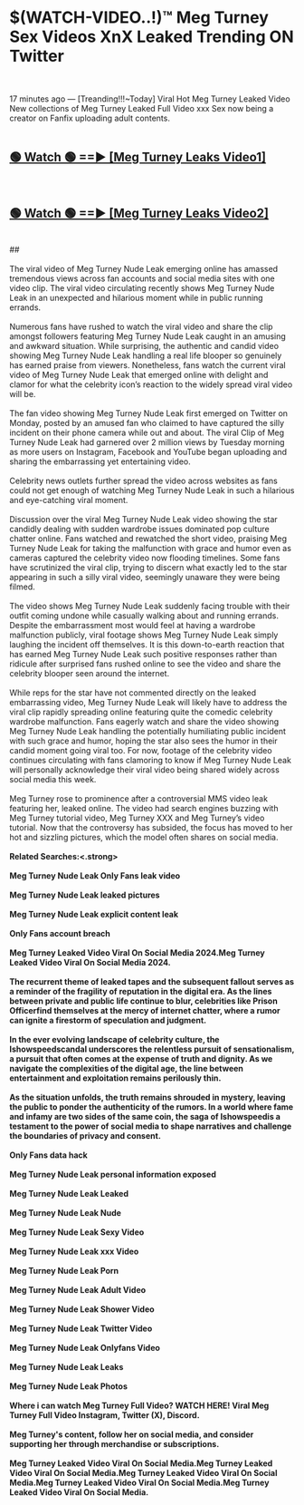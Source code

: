 # $(WATCH-VIDEO..!)™ Meg Turney Sex Videos XnX Leaked Trending ON Twitter<br>
<br>

17 minutes ago — [Treanding!!!~Today] Viral Hot Meg Turney Leaked Video New collections of Meg Turney Leaked Full Video xxx Sex now being a creator on Fanfix uploading adult contents.
<br>
 <br>

##  <a href="https://best2vid.blogspot.com?title=Meg_Turney">🟢 Watch 🟢 ==► [Meg Turney Leaks Video1]</a><br>
  <br>

##  <a href="https://best2vid.blogspot.com?title=Meg_Turney">🟢 Watch 🟢 ==► [Meg Turney Leaks Video2]</a><br>
  <br>
  ##
  <br>
  <br>
The viral video of Meg Turney Nude Leak emerging online has amassed tremendous views across fan accounts and social media sites with one video clip. The viral video circulating recently shows Meg Turney Nude Leak in an unexpected and hilarious moment while in public running errands.
<br><br>
Numerous fans have rushed to watch the viral video and share the clip amongst followers featuring Meg Turney Nude Leak caught in an amusing and awkward situation. While surprising, the authentic and candid video showing Meg Turney Nude Leak handling a real life blooper so genuinely has earned praise from viewers. Nonetheless, fans watch the current viral video of Meg Turney Nude Leak that emerged online with delight and clamor for what the celebrity icon’s reaction to the widely spread viral video will be.
<br><br>
The fan video showing Meg Turney Nude Leak first emerged on Twitter on Monday, posted by an amused fan who claimed to have captured the silly incident on their phone camera while out and about. The viral Clip of Meg Turney Nude Leak had garnered over 2 million views by Tuesday morning as more users on Instagram, Facebook and YouTube began uploading and sharing the embarrassing yet entertaining video.
<br><br>
Celebrity news outlets further spread the video across websites as fans could not get enough of watching Meg Turney Nude Leak in such a hilarious and eye-catching viral moment.
<br><br>
Discussion over the viral Meg Turney Nude Leak video showing the star candidly dealing with sudden wardrobe issues dominated pop culture chatter online. Fans watched and rewatched the short video, praising Meg Turney Nude Leak for taking the malfunction with grace and humor even as cameras captured the celebrity video now flooding timelines. Some fans have scrutinized the viral clip, trying to discern what exactly led to the star appearing in such a silly viral video, seemingly unaware they were being filmed.
<br><br>
The video shows Meg Turney Nude Leak suddenly facing trouble with their outfit coming undone while casually walking about and running errands. Despite the embarrassment most would feel at having a wardrobe malfunction publicly, viral footage shows Meg Turney Nude Leak simply laughing the incident off themselves. It is this down-to-earth reaction that has earned Meg Turney Nude Leak such positive responses rather than ridicule after surprised fans rushed online to see the video and share the celebrity blooper seen around the internet.
<br><br>
While reps for the star have not commented directly on the leaked embarrassing video, Meg Turney Nude Leak will likely have to address the viral clip rapidly spreading online featuring quite the comedic celebrity wardrobe malfunction. Fans eagerly watch and share the video showing Meg Turney Nude Leak handling the potentially humiliating public incident with such grace and humor, hoping the star also sees the humor in their candid moment going viral too. For now, footage of the celebrity video continues circulating with fans clamoring to know if Meg Turney Nude Leak will personally acknowledge their viral video being shared widely across social media this week.
<br><br>
Meg Turney rose to prominence after a controversial MMS video leak featuring her, leaked online. The video had search engines buzzing with Meg Turney tutorial video, Meg Turney XXX and Meg Turney’s video tutorial. Now that the controversy has subsided, the focus has moved to her hot and sizzling pictures, which the model often shares on social media.
<br><br>
<strong>Related Searches:<.strong>
<br><br>
Meg Turney Nude Leak Only Fans leak video
<br><br>
Meg Turney Nude Leak leaked pictures
<br><br>
Meg Turney Nude Leak explicit content leak
<br><br>
Only Fans account breach
<br><br>
Meg Turney Leaked Video Viral On Social Media 2024.Meg Turney Leaked Video Viral On Social Media 2024.
<br><br>
The recurrent theme of leaked tapes and the subsequent fallout serves as a reminder of the fragility of reputation in the digital era. As the lines between private and public life continue to blur, celebrities like Prison Officerfind themselves at the mercy of internet chatter, where a rumor can ignite a firestorm of speculation and judgment.
<br><br>
In the ever evolving landscape of celebrity culture, the Ishowspeedscandal underscores the relentless pursuit of sensationalism, a pursuit that often comes at the expense of truth and dignity. As we navigate the complexities of the digital age, the line between entertainment and exploitation remains perilously thin.
<br><br>
As the situation unfolds, the truth remains shrouded in mystery, leaving the public to ponder the authenticity of the rumors. In a world where fame and infamy are two sides of the same coin, the saga of Ishowspeedis a testament to the power of social media to shape narratives and challenge the boundaries of privacy and consent.
<br><br>
Only Fans data hack
<br><br>
Meg Turney Nude Leak personal information exposed
<br><br>
Meg Turney Nude Leak Leaked
<br><br>
Meg Turney Nude Leak Nude
<br><br>
Meg Turney Nude Leak Sexy Video
<br><br>
Meg Turney Nude Leak xxx Video
<br><br>
Meg Turney Nude Leak Porn
<br><br>
Meg Turney Nude Leak Adult Video
<br><br>
Meg Turney Nude Leak Shower Video
<br><br>
Meg Turney Nude Leak Twitter Video
<br><br>
Meg Turney Nude Leak Onlyfans Video
<br><br>
Meg Turney Nude Leak Leaks
<br><br>
Meg Turney Nude Leak Photos
<br><br>
Where i can watch Meg Turney Full Video? WATCH HERE! Viral Meg Turney Full Video Instagram, Twitter (X), Discord.
<br><br>
Meg Turney's content, follow her on social media, and consider supporting her through merchandise or subscriptions.
<br><br>
Meg Turney Leaked Video Viral On Social Media.Meg Turney Leaked Video Viral On Social Media.Meg Turney Leaked Video Viral On Social Media.Meg Turney Leaked Video Viral On Social Media.Meg Turney Leaked Video Viral On Social Media.